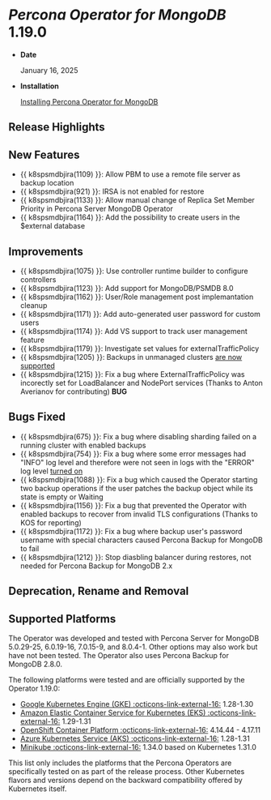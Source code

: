 # *Percona Operator for MongoDB* 1.19.0

* **Date**

    January 16, 2025

* **Installation**

    [Installing Percona Operator for MongoDB](../System-Requirements.md#installation-guidelines)

## Release Highlights

## New Features

* {{ k8spsmdbjira(1109) }}: Allow PBM to use a remote file server as backup location
* {{ k8spsmdbjira(921) }}: IRSA is not enabled for restore
* {{ k8spsmdbjira(1133) }}: Allow manual change of Replica Set Member Priority in Percona Server MongoDB Operator
* {{ k8spsmdbjira(1164) }}: Add the possibility to create users in the $external database

## Improvements

* {{ k8spsmdbjira(1075) }}: Use controller runtime builder to configure controllers
* {{ k8spsmdbjira(1123) }}: Add support for MongoDB/PSMDB 8.0
* {{ k8spsmdbjira(1162) }}: User/Role management post implemantation cleanup
* {{ k8spsmdbjira(1171) }}: Add auto-generated user password for custom users
* {{ k8spsmdbjira(1174) }}: Add VS support to track user management feature
* {{ k8spsmdbjira(1179) }}: Investigate set values for externalTrafficPolicy 
* {{ k8spsmdbjira(1205) }}: Backups in unmanaged clusters [are now supported](../replication-backups.md)
* {{ k8spsmdbjira(1215) }}: Fix a bug where ExternalTrafficPolicy was incorectly set for LoadBalancer and NodePort services (Thanks to Anton Averianov for contributing) **BUG**

## Bugs Fixed

* {{ k8spsmdbjira(675) }}: Fix a bug where disabling sharding failed on a running cluster with enabled backups
* {{ k8spsmdbjira(754) }}: Fix a bug where some error messages had "INFO" log level and therefore were not seen in logs with the "ERROR" log level [turned on](debug-logs.md#changing-logs-representation)
* {{ k8spsmdbjira(1088) }}: Fix a bug which caused the Operator starting two backup operations if the user patches the backup object while its state is empty or Waiting 
* {{ k8spsmdbjira(1156) }}: Fix a bug that prevented the Operator with enabled backups to recover from invalid TLS configurations (Thanks to KOS for reporting)
* {{ k8spsmdbjira(1172) }}: Fix a bug where backup user's password username with special characters caused Percona Backup for MongoDB to fail
* {{ k8spsmdbjira(1212) }}: Stop diasbling balancer during restores, not needed for Percona Backup for MongoDB 2.x

## Deprecation, Rename and Removal

## Supported Platforms

The Operator was developed and tested with Percona Server for MongoDB 5.0.29-25,
6.0.19-16, 7.0.15-9, and 8.0.4-1. Other options may also work but have not been tested. The
Operator also uses Percona Backup for MongoDB 2.8.0.

The following platforms were tested and are officially supported by the Operator
1.19.0:

* [Google Kubernetes Engine (GKE) :octicons-link-external-16:](https://cloud.google.com/kubernetes-engine) 1.28-1.30
* [Amazon Elastic Container Service for Kubernetes (EKS) :octicons-link-external-16:](https://aws.amazon.com) 1.29-1.31
* [OpenShift Container Platform :octicons-link-external-16:](https://www.redhat.com/en/technologies/cloud-computing/openshift) 4.14.44 - 4.17.11
* [Azure Kubernetes Service (AKS) :octicons-link-external-16:](https://azure.microsoft.com/en-us/services/kubernetes-service/) 1.28-1.31
* [Minikube :octicons-link-external-16:](https://github.com/kubernetes/minikube) 1.34.0 based on Kubernetes 1.31.0

This list only includes the platforms that the Percona Operators are specifically tested on as part of the release process. Other Kubernetes flavors and versions depend on the backward compatibility offered by Kubernetes itself.
